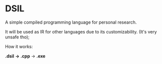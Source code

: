 # DSIL
A simple compiled programming language for personal research.

It will be used as IR for other languages due to its customizability. (It's very unsafe tho);

How it works:

**.dsil** **->** **.cpp** -> **.exe**
